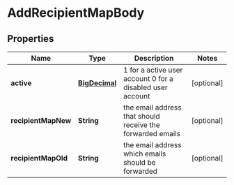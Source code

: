 # AddRecipientMapBody

## Properties
Name | Type | Description | Notes
------------ | ------------- | ------------- | -------------
**active** | [**BigDecimal**](BigDecimal.md) | 1 for a active user account 0 for a disabled user account |  [optional]
**recipientMapNew** | **String** | the email address that should receive the forwarded emails |  [optional]
**recipientMapOld** | **String** | the email address which emails should be forwarded |  [optional]
